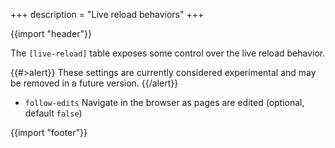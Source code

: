+++
description = "Live reload behaviors"
+++

{{import "header"}}

The `[live-reload]` table exposes some control over the live reload behavior.

{{#>alert}}
These settings are currently considered experimental and may be removed in a future version.
{{/alert}}

* `follow-edits` Navigate in the browser as pages are edited (optional, default `false`)

{{import "footer"}}
